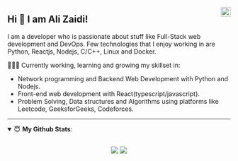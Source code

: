 <a href="https://www.linkedin.com/in/ali-zaidi-a3537b153/" target="_blank" rel="nofollow"><img align="right" alt="Ali's Linkdein" width="22px" src="https://cdn.jsdelivr.net/npm/simple-icons@v3/icons/linkedin.svg" /></a>

## Hi 👋 I am Ali Zaidi! 
I am a developer who is passionate about stuff like Full-Stack web development and DevOps. Few technologies that I enjoy working in are Python, Reactjs, Nodejs, C/C++, Linux and Docker. 

👨🏽‍💻 Currently working, learning and growing my skillset in:
- Network programming and Backend Web Development with Python and Nodejs.
- Front-end web development with React(typescript/javascript).
- Problem Solving, Data structures and Algorithms using platforms like Leetcode, GeeksforGeeks, Codeforces.

---


<details open>
 <summary> 😇 <b>My Github Stats</b>: </summary>
<br>
<p align = "center">
  <img src = "https://github-readme-stats.vercel.app/api?username=Enigmage&count_private=true&show_icons=true&theme=dracula&line_height=27">
  <img src = "https://github-readme-stats.vercel.app/api/top-langs/?username=Enigmage&hide=css,html,mako&theme=dracula">
</p>

</details>

